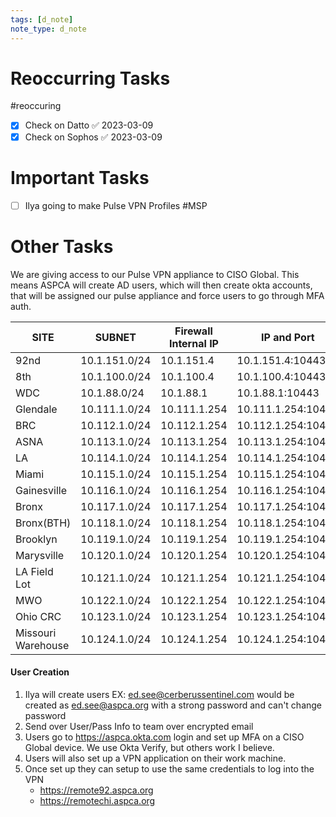 ```yaml
---
tags: [d_note]
note_type: d_note
---
```


# Reoccurring Tasks

#reoccuring

- [x] Check on Datto ✅ 2023-03-09
- [x] Check on Sophos ✅ 2023-03-09

# Important Tasks
- [ ] Ilya going to make Pulse VPN Profiles #MSP 
# Other Tasks


We are giving access to our Pulse VPN appliance to CISO Global. This means ASPCA will create AD users, which will then create okta accounts, that will be assigned our pulse appliance and force users to go through MFA auth.


| SITE               | SUBNET        | Firewall Internal IP | IP and Port        |
|--------------------|---------------|----------------------|--------------------|
| 92nd               | 10.1.151.0/24 | 10.1.151.4           | 10.1.151.4:10443   |
| 8th                | 10.1.100.0/24 | 10.1.100.4           | 10.1.100.4:10443   |
| WDC                | 10.1.88.0/24  | 10.1.88.1            | 10.1.88.1:10443    |
| Glendale           | 10.111.1.0/24 | 10.111.1.254         | 10.111.1.254:10443 |
| BRC                | 10.112.1.0/24 | 10.112.1.254         | 10.112.1.254:10443 |
| ASNA               | 10.113.1.0/24 | 10.113.1.254         | 10.113.1.254:10443 |
| LA                 | 10.114.1.0/24 | 10.114.1.254         | 10.114.1.254:10443 |
| Miami              | 10.115.1.0/24 | 10.115.1.254         | 10.115.1.254:10443 |
| Gainesville        | 10.116.1.0/24 | 10.116.1.254         | 10.116.1.254:10443 |
| Bronx              | 10.117.1.0/24 | 10.117.1.254         | 10.117.1.254:10443 |
| Bronx(BTH)         | 10.118.1.0/24 | 10.118.1.254         | 10.118.1.254:10443 |
| Brooklyn           | 10.119.1.0/24 | 10.119.1.254         | 10.119.1.254:10443 |
| Marysville         | 10.120.1.0/24 | 10.120.1.254         | 10.120.1.254:10443 |
| LA Field Lot       | 10.121.1.0/24 | 10.121.1.254         | 10.121.1.254:10443 |
| MWO                | 10.122.1.0/24 | 10.122.1.254         | 10.122.1.254:10443 |
| Ohio CRC           | 10.123.1.0/24 | 10.123.1.254         | 10.123.1.254:10443 |
| Missouri Warehouse | 10.124.1.0/24 | 10.124.1.254         | 10.124.1.254:10443 |

#### User Creation
1. Ilya will create users
	EX: ed.see@cerberussentinel.com would be created as ed.see@aspca.org with a strong password and can't change password
2. Send over User/Pass Info to team over encrypted email
3. Users go to https://aspca.okta.com login and set up MFA on a CISO Global device. We use Okta Verify, but others work I believe.
4. Users will also set up a VPN application on their work machine.
5. Once set up they can setup to use the same credentials to log into the VPN
	* https://remote92.aspca.org
	* https://remotechi.aspca.org
